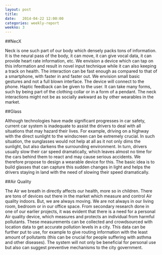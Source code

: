 ```yaml
---
layout: post
title: 
date:   2014-04-22 12:00:00
categories: weekly-report
weekno: 3
---
```


##NecX

Neck is one such part of our body which densely packs tons of information. It is the neural pass of the body, it can move, it can give vocal data,  it can provide heart rate information, etc. We envision a device which can tap on this information and result in novel input technique while it can also keeping a track on health. The interaction can be fast enough as compared to that of a smartphone, with faster in and faster out. We envision small basic gestures and not a full blown interface. The device will connect to the phone. Haptic feedback can be given to the user. It can take many forms, such by being part of the clothing collar or in a form of a pendant. The neck interactions might not be as socially awkward as by other wearables in the market.

##Glass
    
Although technologies have made significant progresses in car safety, current car system is inadequate to assist the drivers to deal with all situations that may hazard their lives. For example, driving on a highway with the direct sunlight to the windscreen can be extremely crucial. In such situation, the sunglasses would not help at all as it not only dims the sunlight, but also darkens the surrounding environment. In turn, drivers usually slow their car speed dramatically, which leaves almost no time for the cars behind them to react and may cause serious accidents. We therefore propose to design a wearable device for this. The basic idea is to build glasses that can capture this sudden changes in light and helps the drivers staying in land with the need of slowing their speed dramatically.

##Air Quality
    
The Air we breath in directly affects our health, more so in children. There are tons of devices out there in the market which measure and control Air quality indoors. But, we are always moving. We are not always in our living room, bedroom or in our office space. From secondary research done in one of our earlier projects, it was evident that there is a need for a personal Air quality device, which measures and protects an individual from harmful pollutants. These measurements can be collected and crowdsourced with location data to get accurate pollution levels in a city. This data can be further put to use, for example to give routing information with the least amount of pollutants (this can be crucial for people suffering with asthma and other diseases). The system will not only be beneficial for personal use but also can suggest preventive mechanisms to the city government.
